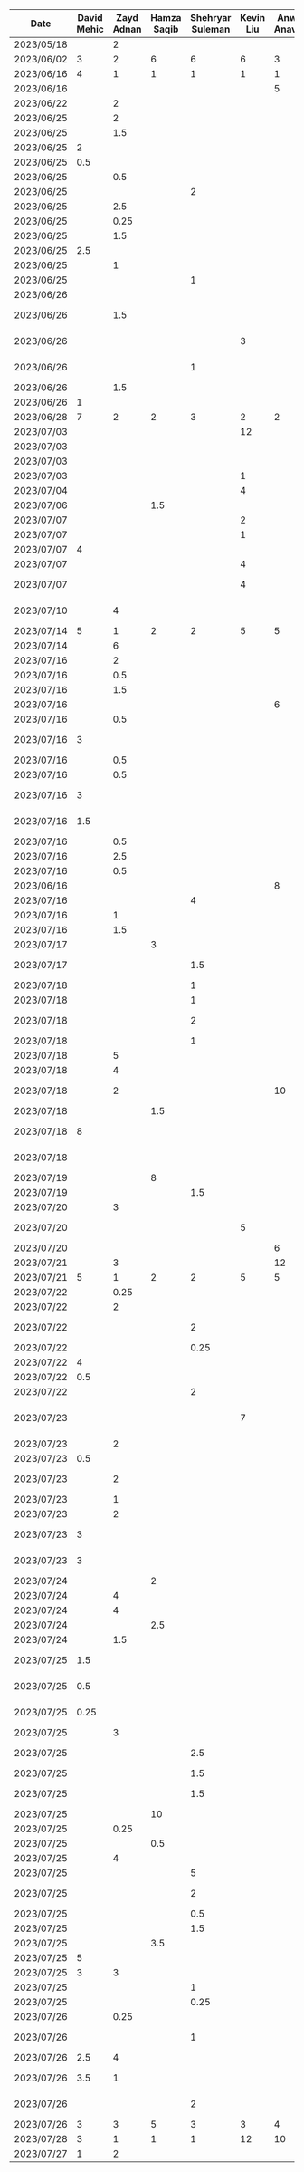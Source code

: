 

| Date       | David Mehic | Zayd Adnan | Hamza Saqib | Shehryar Suleman | Kevin Liu | Anweshi Anavadya | Task                                          |
|------------|-------------|------------|-------------|------------------|-----------|------------------|----------------------------------------------|
| 2023/05/18 |             | 2          |             |                  |           |                  | Github initialization                        |
| 2023/06/02 | 3           | 2          | 6           | 6                | 6         | 3                | #D1: Proposal Document + Powerpoint         |
| 2023/06/16 | 4           | 1          | 1           | 1                | 1         | 1                | #D2: Buddy team Eval                         |
| 2023/06/16 |             |            |             |                  |           | 5                | Readings on app design                       |
| 2023/06/22 |             | 2          |             |                  |           |                  | Further Init                                 |
| 2023/06/25 |             | 2          |             |                  |           |                  | Basic Navigation                             |
| 2023/06/25 |             | 1.5        |             |                  |           |                  | Main screens                                 |
| 2023/06/25 | 2           |            |             |                  |           |                  | Home pages + routes                          |
| 2023/06/25 | 0.5         |            |             |                  |           |                  | Resolve merge conflict                       |
| 2023/06/25 |             | 0.5        |             |                  |           |                  | Titles for pages added                       |
| 2023/06/25 |             |            |             | 2                |           |                  | Add marketItems                              |
| 2023/06/25 |             | 2.5        |             |                  |           |                  | UI pages                                     |
| 2023/06/25 |             | 0.25       |             |                  |           |                  | Merge conflicts                              |
| 2023/06/25 |             | 1.5        |             |                  |           |                  | Community basic UI                          |
| 2023/06/25 | 2.5         |            |             |                  |           |                  | Market search bar                            |
| 2023/06/25 |             | 1        |             |                  |           |                  | Update market screen                         |
| 2023/06/25 |             |            |             | 1                |           |                  | Git ignore                                   |
| 2023/06/26 |             |            |             |                  |           |                  | Landing page                                 |
| 2023/06/26 |             | 1.5        |             |                  |           |                  | Update marketplace with search + dummy data  |
| 2023/06/26 |             |            |             |                  | 3         |                  | Community fridge UI update / upload dummy images to marketplace |
| 2023/06/26 |             |            |             | 1                |           |                  | Merge pull request #1 from zaydadnan08/landing-screens |
| 2023/06/26 |             | 1.5        |             |                  |           |                  | Generic input/replace image                  |
| 2023/06/26 | 1           |            |             |                  |           |                  | Button rounding/adjusting other buttons      |
| 2023/06/28 | 7           | 2          | 2           | 3                | 2         | 2                | #D3: Prototype Document                      |
| 2023/07/03 |             |            |             |                  | 12        |                  | Firebase Authentication Added                |
| 2023/07/03 |             |            |             |                  |           |                  | All import and gradle fixes                  |
| 2023/07/03 |             |            |             |                  |           |                  | Merge fixes                                  |
| 2023/07/03 |             |            |             |                  | 1         |                  | Sign Up Completed                            |
| 2023/07/04 |             |            |             |                  | 4         |                  | Sign In navigation added / Auth rework       |
| 2023/07/06 |             |            | 1.5         |                  |           |                  | Create user in Firestore table (#4)          |
| 2023/07/07 |             |            |             |                  | 2         |                  | Sign up different user types completed       |
| 2023/07/07 |             |            |             |                  | 1         |                  | Update UserSigninScreen.kt                   |
| 2023/07/07 | 4           |            |             |                  |           |                  | Primary voice to text functionality (#5)     |
| 2023/07/07 |             |            |             |                  | 4         |                  | Persist logged in user                       |
| 2023/07/07 |             |            |             |                  | 4         |                  | Added firebase sign out and temp sign out functionality |
| 2023/07/10 |             | 4          |             |                  |           |                  | Implement composite design pattern for buttons (#6) |
| 2023/07/14 | 5           | 1          | 2           | 2                | 5         | 5                | #D4: Architectural Style Examples            |
| 2023/07/14 |             | 6          |             |                  |           |                  | Basic add delete functionality               |
| 2023/07/16 |             | 2          |             |                  |           |                  | Reformat code for marketplace                |
| 2023/07/16 |             | 0.5        |             |                  |           |                  | Refactor db model                            |
| 2023/07/16 |             | 1.5        |             |                  |           |                  | Remake UI for marketplace use case           |
| 2023/07/16 |             |            |             |                  |           | 6                | UI polishing and fixes                       |
| 2023/07/16 |             | 0.5       |             |                  |           |                  | Screen + viewmodel refactor                  |
| 2023/07/16 | 3           |            |             |                  |           |                  | Marketplace db backend item management       |
| 2023/07/16 |             | 0.5        |             |                  |           |                  | Resolve merge conflict                       |
| 2023/07/16 |             | 0.5        |             |                  |           |                  | Add in phone number field                    |
| 2023/07/16 | 3           |            |             |                  |           |                  | Marketplace item characteristics backend update |
| 2023/07/16 | 1.5         |            |             |                  |           |                  | Marketplace contact number implementation   |
| 2023/07/16 |             | 0.5       |             |                  |           |                  | Fixes for marketplace req                    |
| 2023/07/16 |             | 2.5        |             |                  |           |                  | Make marketplace UI + functionality          |
| 2023/07/16 |             | 0.5       |             |                  |           |                  | Updates description                         |
| 2023/06/16 |             |            |             |                  |           | 8                | Readings on app design                       |
| 2023/07/16 |             |            |             | 4                |           |                  | Farmer backend (#8)                          |
| 2023/07/16 |             | 1          |             |                  |           |                  | Make description work                        |
| 2023/07/16 |             | 1.5        |             |                  |           |                  | Get user info                                |
| 2023/07/17 |             |            | 3         |                  |           |                  | Basic farmer screen UI (#9)                  |
| 2023/07/17 |             |            |             | 1.5              |           |                  | Integrate fetching farmers inventory with FE screen (#10) |
| 2023/07/18 |             |            |             | 1                |           |                  | Add inventory item popup (#11)               |
| 2023/07/18 |             |            |             | 1                |           |                  | Add inventory item backend (#12)             |
| 2023/07/18 |             |            |             | 2                |           |                  | Increment, decrement, and delete item integration (#13) |
| 2023/07/18 |             |            |             | 1                |           |                  | Add farmers inventory on signup              |
| 2023/07/18 |             | 5          |             |                  |           |                  | Image upload works (#14)                     |
| 2023/07/18 |             | 4          |             |                  |           |                  | Update marketplace (#15)                    |
| 2023/07/18 |             | 2          |             |                  |           | 10               | Finalize marketplace UI and functionality (#16) |
| 2023/07/18 |             |            | 1.5           |                  |           |                  | Nested navigation (#17)                      |
| 2023/07/18 | 8           |            |             |                  |           |                  | Community Fridge Screen Backend Implementation |
| 2023/07/18 |             |            |             |                  |           |                  | Merge branch 'main' of https://github.com/zaydadnan08/CS446 |
| 2023/07/19 |             |            | 8           |                  |           |                  | Added inventory item screen (#18)            |
| 2023/07/19 |             |            |             | 1.5                |           |                  | Add track sale popup (#19)                   |
| 2023/07/20 |             | 3       |             |                  |           |                  | Add toggle (#21)                             |
| 2023/07/20 |             |            |             |                  | 5         |                  | Request repo and fridge request stuff (#20)  |
| 2023/07/20 |             |            |             |                  |           | 6                | Reqs readings and learning                   |
| 2023/07/21 |             | 3          |             |                  |           | 12               | Reqs (#22)                                   |
| 2023/07/21 | 5           | 1          | 2           | 2                | 5         | 5                | #D5: Design Pattern Examples                 |
| 2023/07/22 |             | 0.25       |             |                  |           |                  | Fix up (#23)                                 |
| 2023/07/22 |             | 2        |             |                  |           |                  | Add contact fix (#24)                        |
| 2023/07/22 |             |            |             | 2                |           |                  | Add track sale update inventory and some refactoring (#25) |
| 2023/07/22 |             |            |             | 0.25             |           |                  | Add no inventory message                     |
| 2023/07/22 | 4           |            |             |                  |           |                  | Add Request On Click Functionality           |
| 2023/07/22 | 0.5         |            |             |                  |           |                  | Delete request functionality fix             |
| 2023/07/22 |             |            |             | 2                |           |                  | Add track sale backend (#27)                 |
| 2023/07/23 |             |            |             |                  | 7         |                  | Add community fridge and get community fridges / phone number code refactor |
| 2023/07/23 |             | 2          |             |                  |           |                  | Fixes for fridges section (#28)              |
| 2023/07/23 | 0.5         |            |             |                  |           |                  | Fix Description UI                           |
| 2023/07/23 |             | 2       |             |                  |           |                  | Modified inventory item type and nav route (#29) |
| 2023/07/23 |             | 1        |             |                  |           |                  | Changed default (#30)                        |
| 2023/07/23 |             | 2          |             |                  |           |                  | Sign out (#31)                               |
| 2023/07/23 | 3           |            |             |                  |           |                  | Fridge data fix / proper display properties  |
| 2023/07/23 | 3           |            |             |                  |           |                  | Add onclick for Fridges functionality and delete fridges feature |
| 2023/07/24 |             |            | 2           |                  |           |                  | Added support for notes (#32)                |
| 2023/07/24 |             | 4        |             |                  |           |                  | Location (#33)                               |
| 2023/07/24 |             | 4        |             |                  |           |                  | Google maps integration                      |
| 2023/07/24 |             |            | 2.5           |                  |           |                  | Created page navigation (#34)                |
| 2023/07/24 |             | 1.5          |             |                  |           |                  | Add toggles (#35)                            |
| 2023/07/25 | 1.5         |            |             |                  |           |                  | User name and Marketplace Item error handling |
| 2023/07/25 | 0.5         |            |             |                  |           |                  | Fridge and Fridge Request addition required fields implementation |
| 2023/07/25 | 0.25        |            |             |                  |           |                  | Edit required fields for items and fridge requests |
| 2023/07/25 |             | 3          |             |                  |           |                  | Make dialogs scrollable (#36)                |
| 2023/07/25 |             |            |             | 2.5                |           |                  | Add voice to text inventory changes (#37)    |
| 2023/07/25 |             |            |             | 1.5                |           |                  | Make quantity text editable (#38)            |
| 2023/07/25 |             |            |             | 1.5                |           |                  | Fix negative quantity and price inputs and navigation updates (#39) |
| 2023/07/25 |             |            | 10           |                  |           |                  | Pie chart (#40)                              |
| 2023/07/25 |             | 0.25       |             |                  |           |                  | Small fix                                    |
| 2023/07/25 |             |            | 0.5         |                  |           |                  | Small fix (#41)                              |
| 2023/07/25 |             | 4          |             |                  |           |                  | Rating components (#42)                      |
| 2023/07/25 |             |            |             | 5                |           |                  | Add Sales History (#43)                      |
| 2023/07/25 |             |            |             | 2                |           |                  | Add sales history for item and remove unnecessary files (#44) |
| 2023/07/25 |             |            |             | 0.5              |           |                  | Move Sign-in option to starting screen       |
| 2023/07/25 |             |            |             | 1.5              |           |                  | Make password hidden                         |
| 2023/07/25 |             |            |      3.5       |               |           |                  | Fixed pie chart (#45)                        |
| 2023/07/25 | 5           |            |             |                  |           |                  | Changes for fridge inventory                 |
| 2023/07/25 | 3           | 3         |             |                  |           |                  | Rating system functionality tweaks          |
| 2023/07/25 |             |            |             | 1                |           |                  | Fix track a sale closing dialog              |
| 2023/07/25 |             |            |             | 0.25             |           |                  | Change button color                          |
| 2023/07/26 |             | 0.25       |             |                  |           |                  | App icon added (#46)                         |
| 2023/07/26 |             |            |             | 1                |           |                  | Add "Are you sure" dialog to inventory change |
| 2023/07/26 | 2.5         | 4        |             |                  |           |                  | Make edit work (#47)                         |
| 2023/07/26 | 3.5         | 1          |             |                  |           |                  | Update fridge inventory functionality final  |
| 2023/07/26 |             |            |             | 2                |           |                  | Restrict community fridge requests and adds  |
| 2023/07/26 |   3          | 3         | 5           | 3                | 3         | 4                | #D6: Final Presentation                     |
| 2023/07/28 | 3           | 1          | 1           | 1                | 12        | 10               | #D6: Architecture and Design Document        |
| 2023/07/27 | 1           | 2          |             |                  |           |                  | Add base view model (#55)                    |




















 




















































































































































